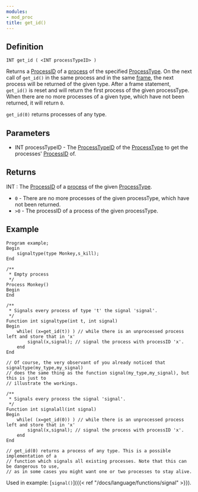 ```yaml
---
modules:
- mod_proc
title: get_id()
---
```


## Definition

    INT get_id ( <INT processTypeID> )

Returns a [ProcessID](#) of a [process](#) of the specified [ProcessType](#). On the next call of `get_id()` in the same process and in the same [frame](#), the next process will be returned of the given type. After a frame statement, `get_id()` is reset and will return the first process of the given processType. When there are no more processes of a given type, which have not been returned, it will return `0`.

`get_id(0)` returns processes of any type.

## Parameters

- INT processTypeID - The [ProcessTypeID](#) of the [ProcessType](#) to get the processes' [ProcessID](#) of.

## Returns

INT : The [ProcessID](#) of a [process](#) of the given [ProcessType](#).

- `0` - There are no more processes of the given processType, which have not been returned.
- `>0`  - The processID of a process of the given processType.

## Example

```
Program example;
Begin
    signaltype(type Monkey,s_kill);
End

/**
 * Empty process
 */
Process Monkey()
Begin
End

/**
 * Signals every process of type 't' the signal 'signal'.
 */
Function int signaltype(int t, int signal)
Begin
    while( (x=get_id(t)) ) // while there is an unprocessed process left and store that in 'x'
        signal(x,signal); // signal the process with processID 'x'.
    end
End

// Of course, the very observant of you already noticed that signaltype(my_type,my_signal)
// does the same thing as the function signal(my_type,my_signal), but this is just to
// illustrate the workings.

/**
 * Signals every process the signal 'signal'.
 */
Function int signalall(int signal)
Begin
    while( (x=get_id(0)) ) // while there is an unprocessed process left and store that in 'x'
        signal(x,signal); // signal the process with processID 'x'.
    end
End

// get_id(0) returns a process of any type. This is a possible implementation of a
// function which signals all existing processes. Note that this can be dangerous to use,
// as in some cases you might want one or two processes to stay alive.
```

Used in example: [`signal()`]({{< ref "/docs/language/functions/signal" >}}).
